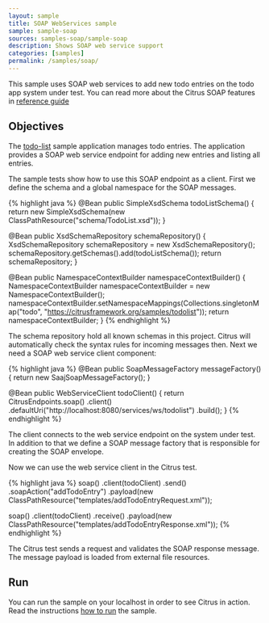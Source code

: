 ```yaml
---
layout: sample
title: SOAP WebServices sample
sample: sample-soap
sources: samples-soap/sample-soap
description: Shows SOAP web service support
categories: [samples]
permalink: /samples/soap/
---
```


This sample uses SOAP web services to add new todo entries on the todo app system under test. You can read more about the 
Citrus SOAP features in [reference guide](http://www.citrusframework.org/reference/html/#soap)

Objectives
---------

The [todo-list](/samples/todo-app/) sample application manages todo entries. The application provides a SOAP web service
endpoint for adding new entries and listing all entries.

The sample tests show how to use this SOAP endpoint as a client. First we define the schema and a global namespace for the SOAP
messages.

{% highlight java %}
@Bean
public SimpleXsdSchema todoListSchema() {
    return new SimpleXsdSchema(new ClassPathResource("schema/TodoList.xsd"));
}

@Bean
public XsdSchemaRepository schemaRepository() {
    XsdSchemaRepository schemaRepository = new XsdSchemaRepository();
    schemaRepository.getSchemas().add(todoListSchema());
    return schemaRepository;
}

@Bean
public NamespaceContextBuilder namespaceContextBuilder() {
    NamespaceContextBuilder namespaceContextBuilder = new NamespaceContextBuilder();
    namespaceContextBuilder.setNamespaceMappings(Collections.singletonMap("todo", "https://citrusframework.org/samples/todolist"));
    return namespaceContextBuilder;
}
{% endhighlight %}
   
The schema repository hold all known schemas in this project. Citrus will automatically check the syntax rules for incoming messages
then. Next we need a SOAP web service client component:

{% highlight java %}
@Bean
public SoapMessageFactory messageFactory() {
    return new SaajSoapMessageFactory();
}

@Bean
public WebServiceClient todoClient() {
    return CitrusEndpoints.soap()
                        .client()
                        .defaultUri("http://localhost:8080/services/ws/todolist")
                        .build();
}
{% endhighlight %}
    
The client connects to the web service endpoint on the system under test. In addition to that we define a SOAP message factory that is
responsible for creating the SOAP envelope. 

Now we can use the web service client in the Citrus test.

{% highlight java %}
soap()
    .client(todoClient)
    .send()
    .soapAction("addTodoEntry")
    .payload(new ClassPathResource("templates/addTodoEntryRequest.xml"));
    
soap()
    .client(todoClient)
    .receive()
    .payload(new ClassPathResource("templates/addTodoEntryResponse.xml"));
{% endhighlight %}
        
The Citrus test sends a request and validates the SOAP response message. The message payload is loaded from external file resources.    
                
Run
---------

You can run the sample on your localhost in order to see Citrus in action. Read the instructions [how to run](/samples/run/) the sample.